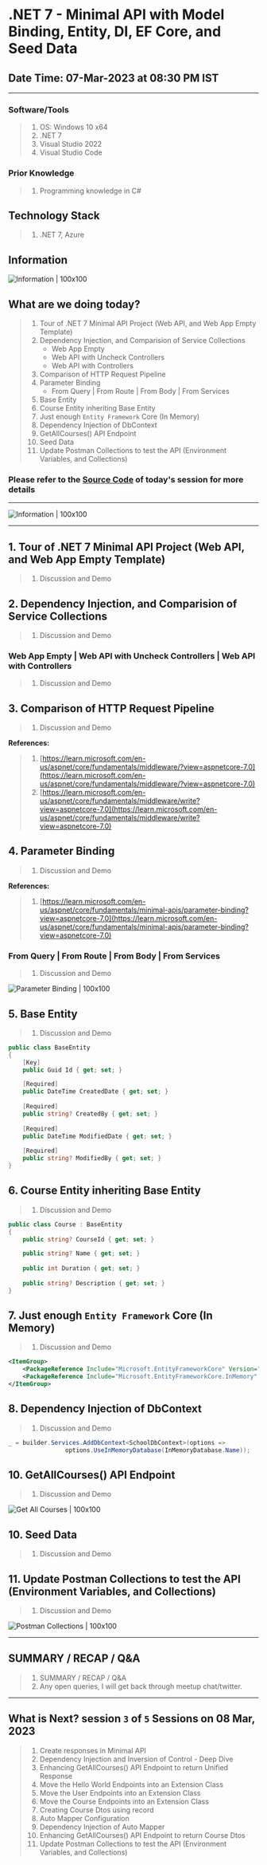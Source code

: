 # .NET 7 - Minimal API with Model Binding, Entity, DI, EF Core, and Seed Data

## Date Time: 07-Mar-2023 at 08:30 PM IST

---

### Software/Tools

> 1. OS: Windows 10 x64
> 1. .NET 7
> 1. Visual Studio 2022
> 1. Visual Studio Code

### Prior Knowledge

> 1. Programming knowledge in C#

## Technology Stack

> 1. .NET 7, Azure

## Information

![Information | 100x100](./Images/Information.PNG)

## What are we doing today?

> 1. Tour of .NET 7 Minimal API Project (Web API, and Web App Empty Template)
> 1. Dependency Injection, and Comparision of Service Collections
>    - Web App Empty
>    - Web API with Uncheck Controllers
>    - Web API with Controllers
> 1. Comparison of HTTP Request Pipeline
> 1. Parameter Binding
>    - From Query | From Route | From Body | From Services
> 1. Base Entity
> 1. Course Entity inheriting Base Entity
> 1. Just enough `Entity Framework` Core (In Memory)
> 1. Dependency Injection of DbContext
> 1. GetAllCourses() API Endpoint
> 1. Seed Data
> 1. Update Postman Collections to test the API (Environment Variables, and Collections)

### Please refer to the [**Source Code**](https://github.com/Microservices-for-Small-Computer-School/Services-Courses) of today's session for more details

---

![Information | 100x100](./Images/SeatBelt.PNG)

---

## 1. Tour of .NET 7 Minimal API Project (Web API, and Web App Empty Template)

> 1. Discussion and Demo

## 2. Dependency Injection, and Comparision of Service Collections

> 1. Discussion and Demo

### Web App Empty |  Web API with Uncheck Controllers |  Web API with Controllers

> 1. Discussion and Demo

## 3. Comparison of HTTP Request Pipeline

> 1. Discussion and Demo

**References:**

> 1. [https://learn.microsoft.com/en-us/aspnet/core/fundamentals/middleware/?view=aspnetcore-7.0](https://learn.microsoft.com/en-us/aspnet/core/fundamentals/middleware/?view=aspnetcore-7.0)
> 1. [https://learn.microsoft.com/en-us/aspnet/core/fundamentals/middleware/write?view=aspnetcore-7.0](https://learn.microsoft.com/en-us/aspnet/core/fundamentals/middleware/write?view=aspnetcore-7.0)

## 4. Parameter Binding

> 1. Discussion and Demo

**References:**

> 1. [https://learn.microsoft.com/en-us/aspnet/core/fundamentals/minimal-apis/parameter-binding?view=aspnetcore-7.0](https://learn.microsoft.com/en-us/aspnet/core/fundamentals/minimal-apis/parameter-binding?view=aspnetcore-7.0)

### From Query | From Route | From Body | From Services

> 1. Discussion and Demo

![Parameter Binding | 100x100](./Images/ParameterBinding.PNG)

## 5. Base Entity

> 1. Discussion and Demo

```csharp
public class BaseEntity
{
    [Key]
    public Guid Id { get; set; }

    [Required]
    public DateTime CreatedDate { get; set; }
    
    [Required]
    public string? CreatedBy { get; set; }
    
    [Required]
    public DateTime ModifiedDate { get; set; }
    
    [Required]
    public string? ModifiedBy { get; set; }
}
```

## 6. Course Entity inheriting Base Entity

> 1. Discussion and Demo

```csharp
public class Course : BaseEntity
{
    public string? CourseId { get; set; }

    public string? Name { get; set; }
    
    public int Duration { get; set; }
    
    public string? Description { get; set; }
}
```

## 7. Just enough `Entity Framework` Core (In Memory)

> 1. Discussion and Demo

```xml
<ItemGroup>
    <PackageReference Include="Microsoft.EntityFrameworkCore" Version="7.0.2" />
    <PackageReference Include="Microsoft.EntityFrameworkCore.InMemory" Version="7.0.2" />
</ItemGroup>
```

## 8. Dependency Injection of DbContext

> 1. Discussion and Demo

```csharp
_ = builder.Services.AddDbContext<SchoolDbContext>(options =>
                options.UseInMemoryDatabase(InMemoryDatabase.Name));
```

## 10. GetAllCourses() API Endpoint

> 1. Discussion and Demo

![Get All Courses | 100x100](./Images/GetAllCourses.PNG)

## 10. Seed Data

> 1. Discussion and Demo

## 11. Update Postman Collections to test the API (Environment Variables, and Collections)

> 1. Discussion and Demo

![Postman Collections | 100x100](./Images/PostmanCollections.PNG)

---

## SUMMARY / RECAP / Q&A

> 1. SUMMARY / RECAP / Q&A
> 2. Any open queries, I will get back through meetup chat/twitter.

---

## What is Next? session `3` of `5` Sessions on 08 Mar, 2023

> 1. Create responses in Minimal API
> 1. Dependency Injection and Inversion of Control - Deep Dive
> 1. Enhancing GetAllCourses() API Endpoint to return Unified Response
> 1. Move the Hello World Endpoints into an Extension Class
> 1. Move the User Endpoints into an Extension Class
> 1. Move the Course Endpoints into an Extension Class
> 1. Creating Course Dtos using record
> 1. Auto Mapper Configuration
> 1. Dependency Injection of Auto Mapper
> 1. Enhancing GetAllCourses() API Endpoint to return Course Dtos
> 1. Update Postman Collections to test the API (Environment Variables, and Collections)
